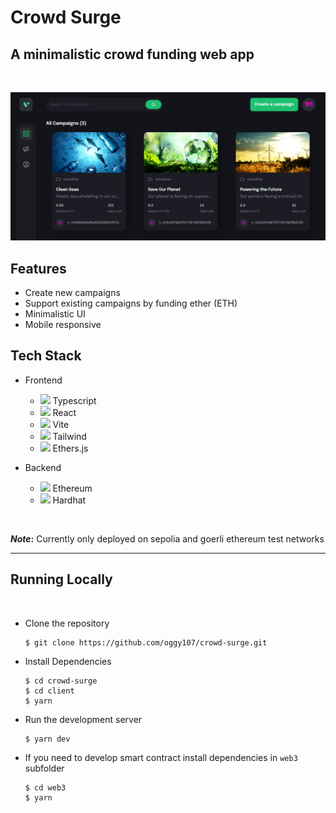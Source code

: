 # Crowd Surge

## A minimalistic crowd funding web app

<br>

![image](./images/home.png)

## Features

- Create new campaigns
- Support existing campaigns by funding ether (ETH)
- Minimalistic UI
- Mobile responsive

## Tech Stack

- Frontend
  - <img src="https://cdn.iconscout.com/icon/free/png-256/free-typescript-1174965.png?f=avif&w=128" width="20"> Typescript
  - <img src="https://cdn.iconscout.com/icon/free/png-256/free-logo-1889531-1597591.png?f=avif&w=128" width="20"> React
  - <img src="https://vitejs.dev/logo.svg" width="20"> Vite
  - <img src="https://tailwindcss.com/favicons/favicon-32x32.png?v=3" width="20"> Tailwind
  - <img src="https://seeklogo.com/images/E/ethers-logo-D5B86204D8-seeklogo.com.png" width="20"> Ethers.js

- Backend
  - <img src="https://cdn.iconscout.com/icon/free/png-256/free-ethereum-1-283135.png?f=avif&w=128" width="20"> Ethereum
  - <img src="https://hardhat.org/favicon.ico" width="20"> Hardhat

<br>

***Note*:** Currently only deployed on sepolia and goerli ethereum test networks

---

## Running Locally

<br>

* Clone the repository

  ```
  $ git clone https://github.com/oggy107/crowd-surge.git
  ```

* Install Dependencies

  ```
  $ cd crowd-surge
  $ cd client
  $ yarn
  ```

* Run the development server

  ```
  $ yarn dev
  ```

* If you need to develop smart contract install dependencies in `web3` subfolder

    ```
    $ cd web3
    $ yarn
    ```
